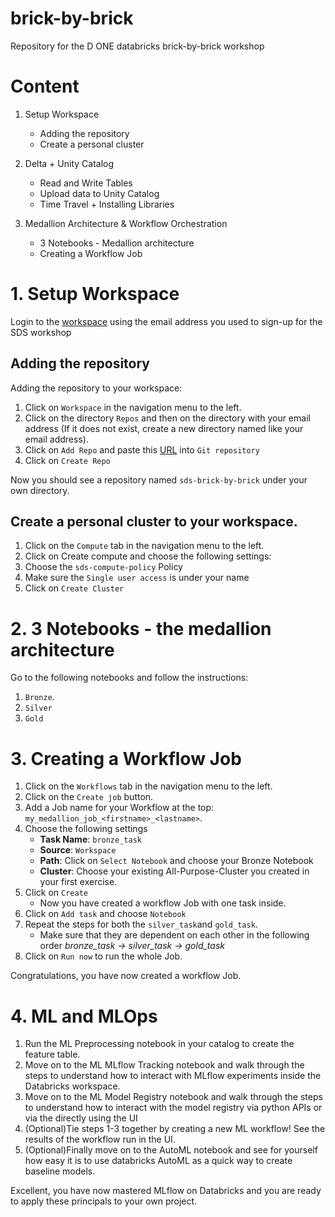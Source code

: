 # brick-by-brick
Repository for the D ONE databricks brick-by-brick workshop

# Content
1. Setup Workspace
    * Adding the repository
    * Create a personal cluster

2. Delta + Unity Catalog
   * Read and Write Tables
   * Upload data to Unity Catalog
   * Time Travel + Installing Libraries

3. Medallion Architecture & Workflow Orchestration
   * 3 Notebooks - Medallion architecture 
   * Creating a Workflow Job


# 1. Setup Workspace
Login to the [workspace](https://adb-3967117302852551.11.azuredatabricks.net/?o=3967117302852551) using the email address you used to sign-up for the SDS workshop

## Adding the repository
Adding the repository to your workspace: 
1. Click on `Workspace` in the navigation menu to the left.
2. Click on the directory `Repos` and then on the directory with your email address (If it does not exist, create a new directory named like your email address).
3. Click on `Add Repo` and paste this [URL](https://github.com/d-one/sds-brick-by-brick) into `Git repository` 
4. Click on `Create Repo` 

Now you should see a repository named `sds-brick-by-brick` under your own directory.

## Create a personal cluster to your workspace.
1. Click on the `Compute` tab in the navigation menu to the left.
2. Click on Create compute and choose the following settings:
3. Choose the `sds-compute-policy` Policy
3. Make sure the `Single user access` is under your name
4. Click on `Create Cluster`

# 2. 3 Notebooks - the medallion architecture
Go to the following notebooks and follow the instructions:
1. `Bronze`. 
2. `Silver` 
3. `Gold`

# 3. Creating a Workflow Job
1. Click on the `Workflows` tab in the navigation menu to the left.
2. Click on the `Create job` button.
3. Add a Job name for your Workflow at the top: `my_medallion_job_<firstname>_<lastname>`.
3. Choose the following settings
   * **Task Name**: `bronze_task`
   * **Source**: `Workspace`
   * **Path**: Click on `Select Notebook` and choose your Bronze Notebook
   * **Cluster**: Choose your existing All-Purpose-Cluster you created in your first exercise. 
4. Click on `Create`
   * Now you have created a workflow Job with one task inside.
5. Click on `Add task` and choose `Notebook`
6. Repeat the steps for both the `silver_task`and `gold_task`. 
   * Make sure that they are dependent on each other in the following order *bronze_task -> silver_task -> gold_task*
7. Click on `Run now` to run the whole Job.

Congratulations, you have now created a workflow Job.


# 4. ML and MLOps

1. Run the ML Preprocessing notebook in your catalog to create the feature table.
2. Move on to the ML MLflow Tracking notebook and walk through the steps to understand how to interact with MLflow experiments inside the Databricks workspace.
3. Move on to the ML Model Registry notebook and walk through the steps to understand how to interact with the model registry via python APIs or via the directly using the UI
4. (Optional)Tie steps 1-3 together by creating a new ML workflow! See the results of the workflow run in the UI.
5. (Optional)Finally move on to the AutoML notebook and see for yourself how easy it is to use databricks AutoML as a quick way to create baseline models.
  

Excellent, you have now mastered MLflow on Databricks and you are ready to apply these principals to your own project.


